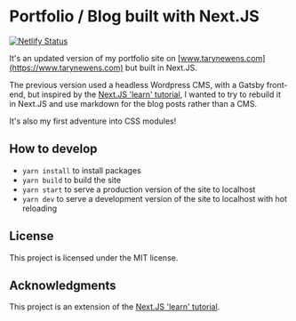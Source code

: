 # Portfolio / Blog built with Next.JS

[![Netlify Status](https://api.netlify.com/api/v1/badges/6b3fac52-74d7-402e-98ee-b4b92cde439e/deploy-status)](https://app.netlify.com/sites/taryn-codes-production/deploys)

It's an updated version of my portfolio site on [www.tarynewens.com](https://www.tarynewens.com) but built in Next.JS.

The previous version used a headless Wordpress CMS, with a Gatsby front-end, but inspired by the [Next.JS 'learn' tutorial](https://nextjs.org/learn/basics/create-nextjs-app), I wanted to try to rebuild it in Next.JS and use markdown for the blog posts rather than a CMS.

It's also my first adventure into CSS modules!

## How to develop
- `yarn install` to install packages
- `yarn build` to build the site
- `yarn start` to serve a production version of the site to localhost
- `yarn dev` to serve a development version of the site to localhost with hot reloading

## License
This project is licensed under the MIT license.

## Acknowledgments
This project is an extension of the [Next.JS 'learn' tutorial](https://nextjs.org/learn/basics/create-nextjs-app).
